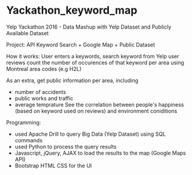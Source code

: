 # Yackathon_keyword_map
Yelp Yackathon 2016 - Data Mashup with Yelp Dataset and Publicly Available Dataset

Project: API Keyword Search + Google Map + Public Dataset

How it works:
User enters a keywords, search keyword from Yelp user reviews
count the number of occurences of that keyword per area
using Montreal area codes (e.g H2L)

As an extra,
get public information per area, including
- number of accidents
- public works and traffic
- average temprature
See the correlation between people's happiness (based on keyword used on reviews)
and environment coniditions


Programming:
- used Apache Drill to query Big Data (Yelp Dataset) using SQL commands
- used Python to process the query results
- Javascript, jQuery, AJAX to load the results to the map (Google Maps API)
- Bootstrap HTML CSS for the UI



